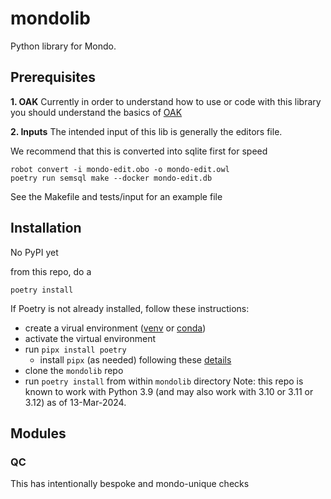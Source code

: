 # mondolib
Python library for Mondo.

## Prerequisites
**1. OAK**
Currently in order to understand how to use or code with this library you should understand the basics of [OAK](https://incatools.github.io/ontology-access-kit/)

**2. Inputs**
The intended input of this lib is generally the editors file.

We recommend that this is converted into sqlite first for speed

```
robot convert -i mondo-edit.obo -o mondo-edit.owl
poetry run semsql make --docker mondo-edit.db
```

See the Makefile and tests/input for an example file

## Installation

No PyPI yet

from this repo, do a 

```
poetry install
```

If Poetry is not already installed, follow these instructions:
- create a virual environment ([venv](https://docs.python.org/3/library/venv.html#creating-virtual-environments) or [conda](https://conda.io/projects/conda/en/latest/user-guide/tasks/manage-environments.html#creating-an-environment-with-commands))
- activate the virtual environment
- run `pipx install poetry`
    - install `pipx` (as needed) following these [details](https://pipx.pypa.io/stable/installation/)
- clone the `mondolib` repo
- run `poetry install` from within `mondolib` directory
Note: this repo is known to work with Python 3.9 (and may also work with 3.10 or 3.11 or 3.12) as of 13-Mar-2024.


## Modules
### QC
This has intentionally bespoke and mondo-unique checks
